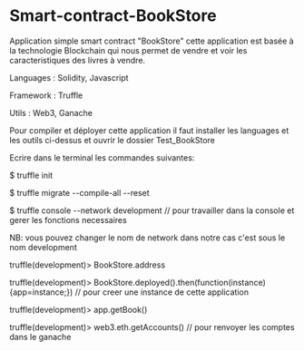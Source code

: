 # Smart-contract-BookStore

Application simple smart contract "BookStore" cette application est basée à la technologie Blockchain qui nous permet de vendre et voir les caracteristiques des livres
à vendre.

Languages : Solidity, Javascript

Framework : Truffle

Utils : Web3, Ganache


Pour compiler et déployer cette application il faut installer les languages et les outils ci-dessus et ouvrir le dossier Test_BookStore 

Ecrire dans le terminal les commandes suivantes:


$ truffle init


$ truffle migrate --compile-all --reset


$ truffle console --network development   // pour travailler dans la console et gerer les fonctions necessaires


NB: vous pouvez changer le nom de network dans notre cas c'est sous le nom development


truffle(development)> BookStore.address


truffle(development)> BookStore.deployed().then(function(instance){app=instance;}) // pour creer une instance de cette application 


truffle(development)> app.getBook()


truffle(development)> web3.eth.getAccounts() // pour renvoyer les comptes dans le ganache 












